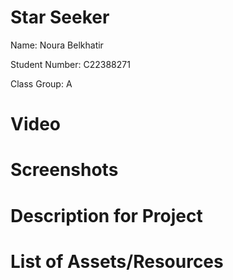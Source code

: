 # Star Seeker

Name: Noura Belkhatir

Student Number: C22388271

Class Group: A

# Video

# Screenshots

# Description for Project

# List of Assets/Resources


 
